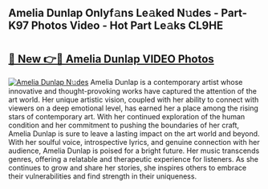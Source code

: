## Amelia Dunlap Onlyf𝚊ns Le𝚊ked N𝚞des - Part-K97 Photos Video - Hot Part Le𝚊ks CL9HE

# <h2><a href="http://ac41420.deff.icu/?id=Amelia+Dunlap">🔗 New 👉🔴 Amelia Dunlap VIDEO Photos</a></h2>

[![Amelia Dunlap N𝚞des](https://i.imgur.com/rIISA9y.gif)](http://ac41420.deff.icu/?id=Amelia+Dunlap)
Amelia Dunlap is a contemporary artist whose innovative and thought-provoking works have captured the attention of the art world. Her unique artistic vision, coupled with her ability to connect with viewers on a deep emotional level, has earned her a place among the rising stars of contemporary art. With her continued exploration of the human condition and her commitment to pushing the boundaries of her craft, Amelia Dunlap is sure to leave a lasting impact on the art world and beyond. With her soulful voice, introspective lyrics, and genuine connection with her audience, Amelia Dunlap is poised for a bright future. Her music transcends genres, offering a relatable and therapeutic experience for listeners. As she continues to grow and share her stories, she inspires others to embrace their vulnerabilities and find strength in their uniqueness.
